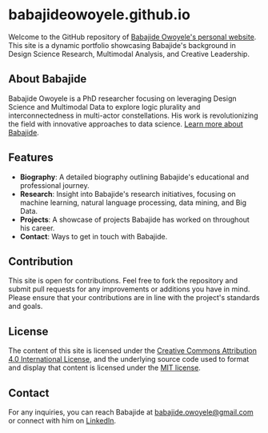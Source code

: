 # babajideowoyele.github.io

Welcome to the GitHub repository of [Babajide Owoyele's personal website](https://babajideowoyele.github.io). This site is a dynamic portfolio showcasing Babajide's background in Design Science Research, Multimodal Analysis, and Creative Leadership.

## About Babajide

Babajide Owoyele is a PhD researcher focusing on leveraging Design Science and Multimodal Data to explore logic plurality and interconnectedness in multi-actor constellations. His work is revolutionizing the field with innovative approaches to data science. [Learn more about Babajide](https://babajideowoyele.github.io/about.md).

## Features

- **Biography**: A detailed biography outlining Babajide's educational and professional journey.
- **Research**: Insight into Babajide's research initiatives, focusing on machine learning, natural language processing, data mining, and Big Data.
- **Projects**: A showcase of projects Babajide has worked on throughout his career.
- **Contact**: Ways to get in touch with Babajide.

## Contribution

This site is open for contributions. Feel free to fork the repository and submit pull requests for any improvements or additions you have in mind. Please ensure that your contributions are in line with the project's standards and goals.

## License

The content of this site is licensed under the [Creative Commons Attribution 4.0 International License](https://creativecommons.org/licenses/by/4.0/), and the underlying source code used to format and display that content is licensed under the [MIT license](https://opensource.org/licenses/MIT).

## Contact

For any inquiries, you can reach Babajide at babajide.owoyele@gmail.com or connect with him on [LinkedIn](https://linkedin.com/in/babajide-owoyele-24591b52).


